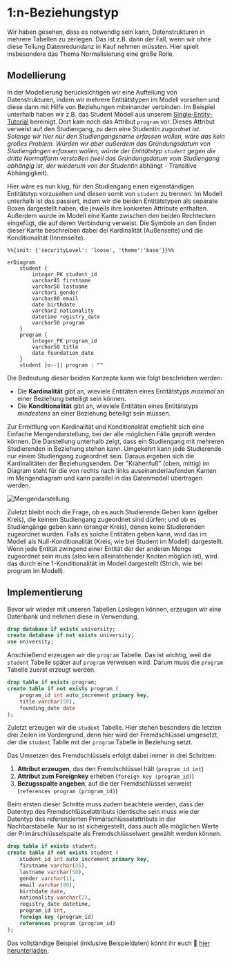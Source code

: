 # 1:n-Beziehungstyp

Wir haben gesehen, dass es notwendig sein kann, Datenstrukturen in mehrere Tabellen zu zerlegen. Das ist z.B. dann der Fall, wenn wir ohne diese Teilung Datenredundanz in Kauf nehmen müssten. Hier spielt insbesondere das Thema Normalisierung eine große Rolle.

## Modellierung

In der Modellierung berücksichtigen wir eine Aufteilung von Datenstrukturen, indem wir mehrere Entitätstypen im Modell vorsehen und diese dann mit Hilfe von Beziehungen miteinander verbinden. Im Beispiel unterhalb haben wir z.B. das Student Modell aus unserem [Single-Entity-Tutorial](entity.md) bereinigt. Dort kam noch das Attribut `program` vor. Dieses Attribut verweist auf den Studiengang, zu dem eine Student*in zugordnet ist. Solange wir hier nur den Studiengangsname erfassen wollen, wäre das kein großes Problem. Würden wir aber außerdem das Gründungsdatum von Studiengängen erfassen wollen, würde der Entitätstyp `student` gegen die dritte Normalform verstoßen (weil das Gründungsdatum vom Studiengang abhängig ist, der wiederum von der Student*in abhängt - Transitive Abhängigkeit).

Hier wäre es nun klug, für den Studiengang einen eigenständigen Entitätstyp vorzusehen und diesen somit von `student` zu trennen. Im Modell unterhalb ist das passiert, indem wir die beiden Entitätstypen als separate Boxen dargestellt haben, die jeweils ihre konkreten Attribute enthalten. Außerdem wurde im Modell eine Kante zwischen den beiden Rechtecken eingefügt, die auf deren Verbindung verweist. Die Symbole an den Enden dieser Kante beschreiben dabei dei Kardinalität (Außenseite) und die Konditionalität (Innenseite).

```mermaid
%%{init: {'securityLevel': 'loose', 'theme':'base'}}%%

erDiagram
    student {
        integer_PK student_id
        varchar45 firstname
        varchar50 lastname
        varchar1 gender
        varchar80 email
        date birthdate
        varchar2 nationality
        datetime registry_date
        varchar50 program
    }
    program {
        integer_PK program_id
        varchar50 title
        date foundation_date        
    }
    student }o--|| program : ""
```

Die Bedeutung dieser beiden Konzepte kann wie folgt beschrieben werden:

* Die **Kardinalität** gibt an, wieviele Entitäten eines Entitätstyps *maximal* an einer Beziehung beteiligt sein können.
* Die **Konditionalität** gibt an, wieviele Entitäten eines Entitätstyps *mindestens* an einer Beziehung beteiligt sein müssen.

Zur Ermittlung von Kardinalität und Konditionalität empfiehlt sich eine Einfache Mengendarstellung, bei der alle möglichen Fälle geprüft werden können. Die Darstellung unterhalb zeigt, dass ein Studiengang mit mehreren Studierenden in Beziehung stehen kann. Umgekehrt kann jede Studierende nur einem Studiengang zugeordnet sein. Daraus ergeben sich die Kardinalitäten der Beziehungsenden. Der "Krähenfuß" (oben, mittig) im Diagram steht für die von rechts nach links auseinanderlaufenden Kanten im Mengendiagram und kann parallel in das Datenmodell übertragen werden.

![Mengendarstellung](../img/studentprogramset.png)

Zuletzt bleibt noch die Frage, ob es auch Studierende Geben kann (gelber Kreis), die keinem Studiengang zugeordnet sind dürfen; und ob es Studiengänge geben kann (oranger Kreis), denen keine Studierenden zugeordnet wurden. Falls es solche Entitäten geben kann, wird das im Modell als Null-Konditionalität (Kreis, wie bei Student im Modell) dargestellt. Wenn jede Entität zwingend einer Entität der der anderen Menge zugeordnet sein muss (also kein alleinstehender Knoten möglich ist), wird das durch eine 1-Konditionalität im Modell dargestellt (Strich, wie bei program im Modell).

## Implementierung

Bevor wir wieder mit unseren Tabellen Loslegen können, erzeugen wir eine Datenbank und nehmen diese in Verwendung.

``` sql
drop database if exists university;
create database if not exists university;
use university;
```

Anschließend erzeugen wir die `program` Tabelle. Das ist wichtig, weil die `student` Tabelle später auf `program` verweisen wird. Darum muss die `program` Tabelle zuerst erzeugt werden.

``` sql
drop table if exists program;
create table if not exists program (
	program_id int auto_increment primary key,
	title varchar(50),
    founding_date date
);
```

Zuletzt erzeugen wir die `student` Tabelle. Hier stehen besonders die letzten drei Zeilen im Vordergrund, denn hier wird der Fremdschlüssel umgesetzt, der die `student` Tablle mit der `program` Tabelle in Beziehung setzt.

Das Umsetzen des Fremdschlüssels erfolgt dabei immer in drei Schritten:
1. **Attribut erzeugen**, das den Fremdschlüssel hält (`program_id int`)
2. **Attribut zum Foreignkey** erheben (`foreign key (program_id)`)
3. **Bezugsspalte angeben**, auf die der Fremdschlüssel verweist (`references program (program_id)`)

Beim ersten dieser Schritte muss zudem beachtete werden, dass der Datentyp des Fremdschlüsselattributs identische sein muss wie der Datentyp des referenzierten Primärschlüsselattributs in der Nachbarstabelle. Nur so ist sichergestellt, dass auch alle möglichen Werte der Primärschlüsselspalte als Fremdschlüsselwert gewählt werden können.

``` sql hl_lines="11 12 13"
drop table if exists student;
create table if not exists student (
    student_id int auto_increment primary key,
    firstname varchar(45),
    lastname varchar(50),
    gender varchar(1),
    email varchar(80),
    birthdate date,
    nationality varchar(2),
    registry_date datetime,
    program_id int,
    foreign key (program_id)
    references program (program_id)
);
```

Das vollständige Beispiel (inklusive Beispieldaten) könnt ihr euch 📁 [hier herunterladen](../downloads/student_program.sql).
